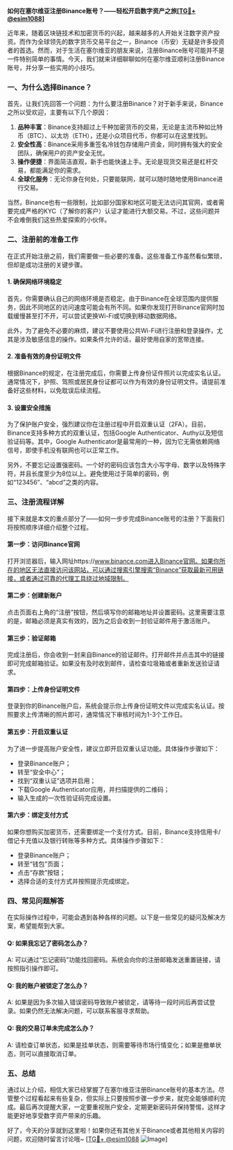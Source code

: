**如何在塞尔维亚注册Binance账号？——轻松开启数字资产之旅[[TG💪+ @esim1088](https://t.me/s/esim1088)]**

近年来，随着区块链技术和加密货币的兴起，越来越多的人开始关注数字资产投资。而作为全球领先的数字货币交易平台之一，Binance（币安）无疑是许多投资者的首选。然而，对于生活在塞尔维亚的朋友来说，注册Binance账号可能并不是一件特别简单的事情。今天，我们就来详细聊聊如何在塞尔维亚顺利注册Binance账号，并分享一些实用的小技巧。

### 一、为什么选择Binance？

首先，让我们先回答一个问题：为什么要注册Binance？对于新手来说，Binance之所以受欢迎，主要有以下几个原因：

1. **品种丰富**：Binance支持超过上千种加密货币的交易，无论是主流币种如比特币（BTC）、以太坊（ETH），还是小众项目代币，你都可以在这里找到。
2. **安全性高**：Binance采用多重签名冷钱包存储用户资金，同时拥有强大的安全团队，确保用户的资产安全无忧。
3. **操作便捷**：界面简洁直观，新手也能快速上手。无论是现货交易还是杠杆交易，都能满足你的需求。
4. **全球化服务**：无论你身在何处，只要能联网，就可以随时随地使用Binance进行交易。

当然，Binance也有一些限制，比如部分国家和地区可能无法访问其官网，或者需要完成严格的KYC（了解你的客户）认证才能进行大额交易。不过，这些问题并不会难倒我们这些热爱探索的小伙伴。

### 二、注册前的准备工作

在正式开始注册之前，我们需要做一些必要的准备。这些准备工作虽然看似繁琐，但却是成功注册的关键步骤。

#### 1. 确保网络环境稳定

首先，你需要确认自己的网络环境是否稳定。由于Binance在全球范围内提供服务，因此不同地区的访问速度可能会有所不同。如果你发现打开Binance官网时加载缓慢甚至打不开，可以尝试更换Wi-Fi或切换到移动数据网络。

此外，为了避免不必要的麻烦，建议不要使用公共Wi-Fi进行注册和登录操作，尤其是涉及敏感信息的操作。如果条件允许的话，最好使用自家的宽带连接。

#### 2. 准备有效的身份证明文件

根据Binance的规定，在注册完成后，你需要上传身份证件照片以完成实名认证。通常情况下，护照、驾照或居民身份证都可以作为有效的身份证明文件。请提前准备好这些材料，以免耽误后续流程。

#### 3. 设置安全措施

为了保护账户安全，强烈建议你在注册过程中开启双重认证（2FA）。目前，Binance支持多种方式的双重认证，包括Google Authenticator、Authy以及短信验证码等。其中，Google Authenticator是最常用的一种，因为它无需依赖网络信号，即使手机没有联网也可以正常工作。

另外，不要忘记设置强密码。一个好的密码应该包含大小写字母、数字以及特殊字符，并且长度至少为8位以上。避免使用过于简单的密码，例如“123456”、“abcd”之类的内容。

### 三、注册流程详解

接下来就是本文的重点部分了——如何一步步完成Binance账号的注册？下面我们将按照顺序详细介绍整个过程。

#### 第一步：访问Binance官网

打开浏览器后，输入网址https://www.binance.com进入Binance官网。如果你所在的地区无法直接访问该网站，可以通过搜索引擎搜索“Binance”获取最新可用链接，或者通过可靠的代理工具绕过地域限制。

#### 第二步：创建新账户

点击页面右上角的“注册”按钮，然后填写你的邮箱地址并设置密码。这里需要注意的是，邮箱必须是真实有效的，因为之后会收到一封验证邮件用于激活账户。

#### 第三步：验证邮箱

完成注册后，你会收到一封来自Binance的验证邮件。打开邮件并点击其中的链接即可完成邮箱验证。如果没有及时收到邮件，请检查垃圾箱或者重新发送验证请求。

#### 第四步：上传身份证明文件

登录到你的Binance账户后，系统会提示你上传身份证明文件以完成实名认证。按照要求上传清晰的照片即可，通常情况下审核时间为1-3个工作日。

#### 第五步：开启双重认证

为了进一步提高账户安全性，建议立即开启双重认证功能。具体操作步骤如下：
- 登录Binance账户；
- 转至“安全中心”；
- 找到“双重认证”选项并启用；
- 下载Google Authenticator应用，并扫描提供的二维码；
- 输入生成的一次性验证码完成设置。

#### 第六步：绑定支付方式

如果你想购买加密货币，还需要绑定一个支付方式。目前，Binance支持信用卡/借记卡充值以及银行转账等多种方式。具体操作步骤如下：
- 登录Binance账户；
- 转至“钱包”页面；
- 点击“存款”按钮；
- 选择合适的支付方式并按照提示完成绑定。

### 四、常见问题解答

在实际操作过程中，可能会遇到各种各样的问题。以下是一些常见的疑问及解决方案，希望能帮到大家。

#### Q: 如果我忘记了密码怎么办？
A: 可以通过“忘记密码”功能找回密码。系统会向你的注册邮箱发送重置链接，请按照指引操作即可。

#### Q: 我的账户被锁定了怎么办？
A: 如果是因为多次输入错误密码导致账户被锁定，请等待一段时间后再尝试登录。如果仍然无法解决问题，可以联系客服寻求帮助。

#### Q: 我的交易订单未完成怎么办？
A: 请检查订单状态，如果是挂单状态，则需要等待市场行情变化；如果是撤单状态，则可以直接取消订单。

### 五、总结

通过以上介绍，相信大家已经掌握了在塞尔维亚注册Binance账号的基本方法。尽管整个过程看起来有些复杂，但实际上只要按照步骤一步步来，就完全能够顺利完成。最后再次提醒大家，一定要重视账户安全，定期更新密码并保持警惕，这样才能更好地享受数字资产带来的乐趣。

好了，今天的分享就到这里啦！如果你还有其他关于Binance或者其他相关内容的问题，欢迎随时留言讨论哦~ [[TG💪+ @esim1088](https://t.me/s/esim1088) ![Image](https://i.postimg.cc/4NQfJmqS/Snipaste-2025-05-13-00-14-12.png)]